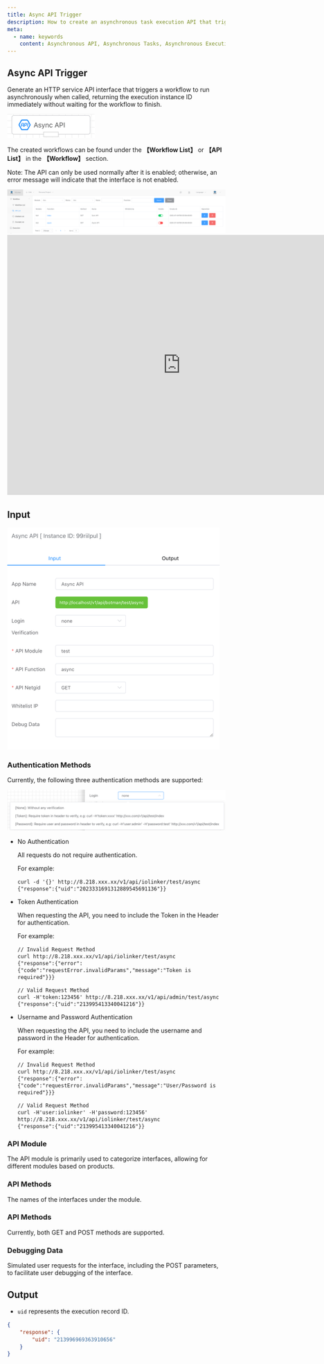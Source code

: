 ```yaml
---
title: Async API Trigger
description: How to create an asynchronous task execution API that triggers workflow execution when called.
meta:
  - name: keywords
    content: Asynchronous API, Asynchronous Tasks, Asynchronous Execution, Background Execution of Time-Consuming Tasks, Asynchronous Task Development, Python Asynchronous Function Execution, Python Async Execution, Python Asynchronous Programming, Low-code, AI Workflow, Process Engine
---
```


## Async API Trigger

Generate an HTTP service API interface that triggers a workflow to run asynchronously when called, returning the execution instance ID immediately without waiting for the workflow to finish.

<img src="./img/trigger_async_api_menu.png" alt="image-20241007153005176" style="zoom:50%;" />

The created workflows can be found under the **【Workflow List】** or **【API List】** in the **【Workflow】** section.

Note: The API can only be used normally after it is enabled; otherwise, an error message will indicate that the interface is not enabled.

<img src="./img/api-list.png" alt="image-20250708090057871" style="zoom:50%;" />

<iframe 
    width="800" 
    height="600" 
    src="https://www.youtube.com/embed/vYAK0yagqmo"  frameborder="0" 
    allow="accelerometer; autoplay; encrypted-media; gyroscope; picture-in-picture" 
    allowfullscreen>
</iframe>

## Input

<img src="./img/async_api_input.png" alt="image-20241007153318985" style="zoom: 50%;" />



### Authentication Methods

Currently, the following three authentication methods are supported:

<img src="./img/api_input_login_verification.png" alt="image-20241007153526472" style="zoom:80%;" />



- No Authentication

  All requests do not require authentication.

  For example:

  ```http
  curl -d '{}' http://8.218.xxx.xx/v1/api/iolinker/test/async
  {"response":{"uid":"2023331691312889545691136"}}
  ```

- Token Authentication

  When requesting the API, you need to include the Token in the Header for authentication.

  For example:

  ```http
  // Invalid Request Method
  curl http://8.218.xxx.xx/v1/api/iolinker/test/async
  {"response":{"error":{"code":"requestError.invalidParams","message":"Token is required"}}}
  ```

  ```http
  // Valid Request Method
  curl -H'token:123456' http://8.218.xxx.xx/v1/api/admin/test/async
  {"response":{"uid":"213995413340041216"}}
  ```


- Username and Password Authentication

  When requesting the API, you need to include the username and password in the Header for authentication.

  For example:

  ```http
  // Invalid Request Method
  curl http://8.218.xxx.xx/v1/api/iolinker/test/async
  {"response":{"error":{"code":"requestError.invalidParams","message":"User/Password is required"}}}
  ```

  ```http
  // Valid Request Method
  curl -H'user:iolinker' -H'password:123456' http://8.218.xxx.xx/v1/api/iolinker/test/async
  {"response":{"uid":"213995413340041216"}}
  ```




### API Module

The API module is primarily used to categorize interfaces, allowing for different modules based on products.



### API Methods

The names of the interfaces under the module.



### API Methods

Currently, both GET and POST methods are supported.



### Debugging Data

Simulated user requests for the interface, including the POST parameters, to facilitate user debugging of the interface.



## Output

- `uid` represents the execution record ID.

```json
{
    "response": {
        "uid": "213996969363910656"
    }
}
```

